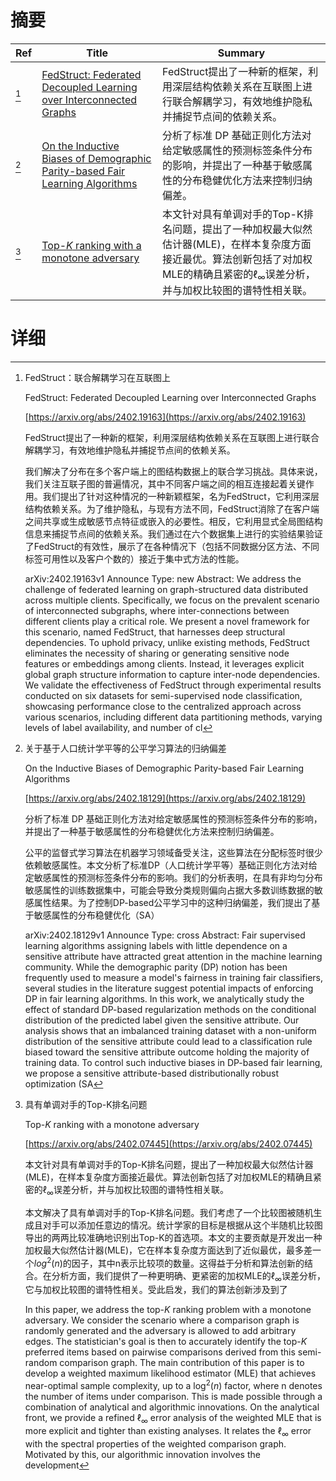 # 摘要

| Ref | Title | Summary |
| --- | --- | --- |
| [^1] | [FedStruct: Federated Decoupled Learning over Interconnected Graphs](https://arxiv.org/abs/2402.19163) | FedStruct提出了一种新的框架，利用深层结构依赖关系在互联图上进行联合解耦学习，有效地维护隐私并捕捉节点间的依赖关系。 |
| [^2] | [On the Inductive Biases of Demographic Parity-based Fair Learning Algorithms](https://arxiv.org/abs/2402.18129) | 分析了标准 DP 基础正则化方法对给定敏感属性的预测标签条件分布的影响，并提出了一种基于敏感属性的分布稳健优化方法来控制归纳偏差。 |
| [^3] | [Top-$K$ ranking with a monotone adversary](https://arxiv.org/abs/2402.07445) | 本文针对具有单调对手的Top-K排名问题，提出了一种加权最大似然估计器(MLE)，在样本复杂度方面接近最优。算法创新包括了对加权MLE的精确且紧密的$\ell_\infty$误差分析，并与加权比较图的谱特性相关联。 |

# 详细

[^1]: FedStruct：联合解耦学习在互联图上

    FedStruct: Federated Decoupled Learning over Interconnected Graphs

    [https://arxiv.org/abs/2402.19163](https://arxiv.org/abs/2402.19163)

    FedStruct提出了一种新的框架，利用深层结构依赖关系在互联图上进行联合解耦学习，有效地维护隐私并捕捉节点间的依赖关系。

    

    我们解决了分布在多个客户端上的图结构数据上的联合学习挑战。具体来说，我们关注互联子图的普遍情况，其中不同客户端之间的相互连接起着关键作用。我们提出了针对这种情况的一种新颖框架，名为FedStruct，它利用深层结构依赖关系。为了维护隐私，与现有方法不同，FedStruct消除了在客户端之间共享或生成敏感节点特征或嵌入的必要性。相反，它利用显式全局图结构信息来捕捉节点间的依赖关系。我们通过在六个数据集上进行的实验结果验证了FedStruct的有效性，展示了在各种情况下（包括不同数据分区方法、不同标签可用性以及客户个数的）接近于集中式方法的性能。

    arXiv:2402.19163v1 Announce Type: new  Abstract: We address the challenge of federated learning on graph-structured data distributed across multiple clients. Specifically, we focus on the prevalent scenario of interconnected subgraphs, where inter-connections between different clients play a critical role. We present a novel framework for this scenario, named FedStruct, that harnesses deep structural dependencies. To uphold privacy, unlike existing methods, FedStruct eliminates the necessity of sharing or generating sensitive node features or embeddings among clients. Instead, it leverages explicit global graph structure information to capture inter-node dependencies. We validate the effectiveness of FedStruct through experimental results conducted on six datasets for semi-supervised node classification, showcasing performance close to the centralized approach across various scenarios, including different data partitioning methods, varying levels of label availability, and number of cl
    
[^2]: 关于基于人口统计学平等的公平学习算法的归纳偏差

    On the Inductive Biases of Demographic Parity-based Fair Learning Algorithms

    [https://arxiv.org/abs/2402.18129](https://arxiv.org/abs/2402.18129)

    分析了标准 DP 基础正则化方法对给定敏感属性的预测标签条件分布的影响，并提出了一种基于敏感属性的分布稳健优化方法来控制归纳偏差。

    

    公平的监督式学习算法在机器学习领域备受关注，这些算法在分配标签时很少依赖敏感属性。本文分析了标准DP（人口统计学平等）基础正则化方法对给定敏感属性的预测标签条件分布的影响。我们的分析表明，在具有非均匀分布敏感属性的训练数据集中，可能会导致分类规则偏向占据大多数训练数据的敏感属性结果。为了控制DP-based公平学习中的这种归纳偏差，我们提出了基于敏感属性的分布稳健优化（SA）

    arXiv:2402.18129v1 Announce Type: cross  Abstract: Fair supervised learning algorithms assigning labels with little dependence on a sensitive attribute have attracted great attention in the machine learning community. While the demographic parity (DP) notion has been frequently used to measure a model's fairness in training fair classifiers, several studies in the literature suggest potential impacts of enforcing DP in fair learning algorithms. In this work, we analytically study the effect of standard DP-based regularization methods on the conditional distribution of the predicted label given the sensitive attribute. Our analysis shows that an imbalanced training dataset with a non-uniform distribution of the sensitive attribute could lead to a classification rule biased toward the sensitive attribute outcome holding the majority of training data. To control such inductive biases in DP-based fair learning, we propose a sensitive attribute-based distributionally robust optimization (SA
    
[^3]: 具有单调对手的Top-K排名问题

    Top-$K$ ranking with a monotone adversary

    [https://arxiv.org/abs/2402.07445](https://arxiv.org/abs/2402.07445)

    本文针对具有单调对手的Top-K排名问题，提出了一种加权最大似然估计器(MLE)，在样本复杂度方面接近最优。算法创新包括了对加权MLE的精确且紧密的$\ell_\infty$误差分析，并与加权比较图的谱特性相关联。

    

    本文解决了具有单调对手的Top-K排名问题。我们考虑了一个比较图被随机生成且对手可以添加任意边的情况。统计学家的目标是根据从这个半随机比较图导出的两两比较准确地识别出Top-K的首选项。本文的主要贡献是开发出一种加权最大似然估计器(MLE)，它在样本复杂度方面达到了近似最优，最多差一个$log^2(n)$的因子，其中n表示比较项的数量。这得益于分析和算法创新的结合。在分析方面，我们提供了一种更明确、更紧密的加权MLE的$\ell_\infty$误差分析，它与加权比较图的谱特性相关。受此启发，我们的算法创新涉及到了

    In this paper, we address the top-$K$ ranking problem with a monotone adversary. We consider the scenario where a comparison graph is randomly generated and the adversary is allowed to add arbitrary edges. The statistician's goal is then to accurately identify the top-$K$ preferred items based on pairwise comparisons derived from this semi-random comparison graph. The main contribution of this paper is to develop a weighted maximum likelihood estimator (MLE) that achieves near-optimal sample complexity, up to a $\log^2(n)$ factor, where n denotes the number of items under comparison. This is made possible through a combination of analytical and algorithmic innovations. On the analytical front, we provide a refined $\ell_\infty$ error analysis of the weighted MLE that is more explicit and tighter than existing analyses. It relates the $\ell_\infty$ error with the spectral properties of the weighted comparison graph. Motivated by this, our algorithmic innovation involves the development 
    

